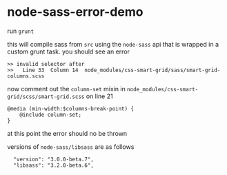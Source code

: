 # node-sass-error-demo

run `grunt`

this will compile sass from `src` using the `node-sass` api that is wrapped in a custom grunt task. you should see an error 

```
>> invalid selector after
>>   Line 33  Column 14  node_modules/css-smart-grid/sass/smart-grid-columns.scss
```

now comment out the `column-set` mixin in `node_modules/css-smart-grid/scss/smart-grid.scss` on line 21

```
@media (min-width:$columns-break-point) {
    @include column-set;
}
```

at this point the error should no be thrown

versions of `node-sass/libsass` are as follows

```
  "version": "3.0.0-beta.7",
  "libsass": "3.2.0-beta.6",
```

